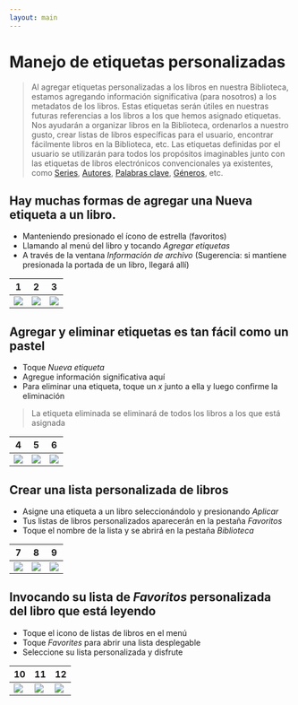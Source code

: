 ```yaml
---
layout: main
---
```


# Manejo de etiquetas personalizadas

> Al agregar etiquetas personalizadas a los libros en nuestra Biblioteca, estamos agregando información significativa (para nosotros) a los metadatos de los libros. Estas etiquetas serán útiles en nuestras futuras referencias a los libros a los que hemos asignado etiquetas. Nos ayudarán a organizar libros en la Biblioteca, ordenarlos a nuestro gusto, crear listas de libros específicas para el usuario, encontrar fácilmente libros en la Biblioteca, etc.
> Las etiquetas definidas por el usuario se utilizarán para todos los propósitos imaginables junto con las etiquetas de libros electrónicos convencionales ya existentes, como [Series](), [Autores](), [Palabras clave](), [Géneros](), etc.

## Hay muchas formas de agregar una **Nueva etiqueta** a un libro.

* Manteniendo presionado el ícono de estrella (favoritos)
* Llamando al menú del libro y tocando _Agregar etiquetas_
* A través de la ventana _Información de archivo_ (Sugerencia: si mantiene presionada la portada de un libro, llegará allí)

|1|2|3|
|-|-|-|
|![](1.png)|![](2.png)|![](3.png)|

## Agregar y eliminar etiquetas es tan fácil como un pastel

* Toque _Nueva etiqueta_
* Agregue información significativa aquí
* Para eliminar una etiqueta, toque un _x_ junto a ella y luego confirme la eliminación
> La etiqueta eliminada se eliminará de todos los libros a los que está asignada

|4|5|6|
|-|-|-|
|![](4.png)|![](5.png)|![](6.png)|

## Crear una lista personalizada de libros

* Asigne una etiqueta a un libro seleccionándolo y presionando _Aplicar_
* Tus listas de libros personalizados aparecerán en la pestaña _Favoritos_
* Toque el nombre de la lista y se abrirá en la pestaña _Biblioteca_

|7|8|9|
|-|-|-|
|![](7.png)|![](8.png)|![](9.png)|

## Invocando su lista de _Favoritos_ personalizada del libro que está leyendo

* Toque el icono de listas de libros en el menú
* Toque _Favorites_ para abrir una lista desplegable
* Seleccione su lista personalizada y disfrute

|10|11|12|
|-|-|-|
|![](10.png)|![](11.png)|![](12.png)|
